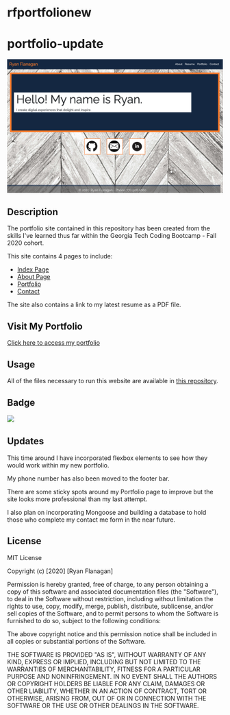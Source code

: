# rfportfolionew

# portfolio-update

![](./assets/new_portfolio_page.png)

## Description
The portfolio site contained in this repository has been created from the skills I've learned thus far within the Georgia Tech Coding Bootcamp - Fall 2020 cohort.

This site contains 4 pages to include:

- [Index Page](https://rflanagan82.github.io/rfportfolionew/)
- [About Page](https://rflanagan82.github.io/rfportfolionew/about.html)
- [Portfolio](https://rflanagan82.github.io/rfportfolionew/portfolio.html)
- [Contact](https://rflanagan82.github.io/rfportfolionew/contact.html)

The site also contains a link to my latest resume as a PDF file.

## Visit My Portfolio
[Click here to access my portfolio](https://rflanagan82.github.io/rfportfolionew/)

## Usage
All of the files necessary to run this website are available in [this repository](https://github.com/RFlanagan82/rfportfolionew).

## Badge
![](https://img.shields.io/badge/RFlanagan82-Do%20it%20for%20the%20users-green)

## Updates
This time around I have incorporated flexbox elements to see how they would work within my new portfolio.

My phone number has also been moved to the footer bar.

There are some sticky spots around my Portfolio page to improve but the site looks more professional than my last attempt.

I also plan on incorporating Mongoose and building a database to hold those who complete my contact me form in the near future.

## License

MIT License

Copyright (c) [2020] [Ryan Flanagan]

Permission is hereby granted, free of charge, to any person obtaining a copy
of this software and associated documentation files (the "Software"), to deal
in the Software without restriction, including without limitation the rights
to use, copy, modify, merge, publish, distribute, sublicense, and/or sell
copies of the Software, and to permit persons to whom the Software is
furnished to do so, subject to the following conditions:

The above copyright notice and this permission notice shall be included in all
copies or substantial portions of the Software.

THE SOFTWARE IS PROVIDED "AS IS", WITHOUT WARRANTY OF ANY KIND, EXPRESS OR
IMPLIED, INCLUDING BUT NOT LIMITED TO THE WARRANTIES OF MERCHANTABILITY,
FITNESS FOR A PARTICULAR PURPOSE AND NONINFRINGEMENT. IN NO EVENT SHALL THE
AUTHORS OR COPYRIGHT HOLDERS BE LIABLE FOR ANY CLAIM, DAMAGES OR OTHER
LIABILITY, WHETHER IN AN ACTION OF CONTRACT, TORT OR OTHERWISE, ARISING FROM,
OUT OF OR IN CONNECTION WITH THE SOFTWARE OR THE USE OR OTHER DEALINGS IN THE
SOFTWARE.

